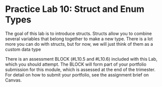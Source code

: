 # Practice Lab 10: Struct and Enum Types
The goal of this lab is to introduce structs. Structs allow you to combine several variables that belong together to make a new type. There is a lot more you can do with structs, but for now, we will just think of them as a custom data type

There is an assessment BLOCK (#L10.5 and #L10.6) included with this Lab, which you should attempt. The BLOCK will form part of your portfolio submission for this module, which is assessed at the end of the trimester. For detail on how to submit your portfolio, see the assignment brief on Canvas.
